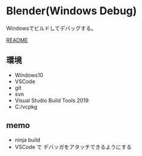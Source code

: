 # Blender(Windows Debug)

Windowsでビルドしてデバッグする。

[README](readme.rst)

## 環境

* Windows10
* VSCode
* git
* svn
* Visual Studio Build Tools 2019
* C:/vcpkg

## memo

* ninja build
* VSCode で デバッガをアタッチできるようにする
